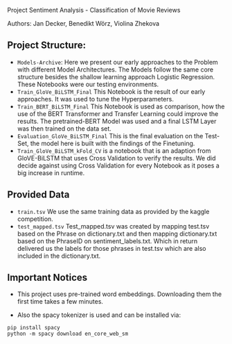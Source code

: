 Project Sentiment Analysis - Classification of Movie Reviews

Authors: Jan Decker, Benedikt Wörz, Violina Zhekova

## Project Structure:
- `Models-Archive`: Here we present our early approaches to the Problem with different Model Architectures. The Models follow the same core structure besides the shallow learning approach Logistic Regression. These Notebooks were our testing environments.
- `Train_GloVe_BiLSTM_Final` This Notebook is the result of our early approaches. It was used to tune the Hyperparameters.
- `Train_BERT_BiLSTM_Final` This Notebook is used as comparison, how the use of the BERT Transformer and Transfer Learning could improve the results. The pretrained-BERT Model was used and a final LSTM Layer was then trained on the data set.
- `Evaluation_GloVe_BiLSTM_Final` This is the final evaluation on the Test-Set, the model here is built with the findings of the Finetuning.
- `Train_GloVe_BiLSTM_kFold_CV` is a notebook that is an adaption from GloVE-BiLSTM that uses Cross Validation to verify the results. We did decide against using Cross Validation for every Notebook as it poses a big increase in runtime.

## Provided Data

- `train.tsv` We use the same training data as provided by the kaggle competition. 
- `test_mapped.tsv` Test_mapped.tsv was created by mapping test.tsv based on the Phrase on dictionary.txt and then mapping dictionary.txt based on the PhraseID on sentiment_labels.txt. Which in return delivered us the labels for those phrases in test.tsv which are also included in the dictionary.txt.

## Important Notices
* This project uses pre-trained word embeddings. Downloading them the first time takes a few minutes.

* Also the spacy tokenizer is used and can be installed via:

```
pip install spacy
python -m spacy download en_core_web_sm
```
